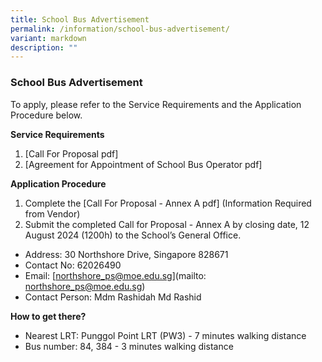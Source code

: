 ```yaml
---
title: School Bus Advertisement
permalink: /information/school-bus-advertisement/
variant: markdown
description: ""
---
```

### **School Bus Advertisement** 
To apply, please refer to the Service Requirements and the Application Procedure below.

**Service Requirements**  
1. [Call For Proposal pdf]
2. [Agreement for Appointment of School Bus Operator pdf]

**Application Procedure**   
1. Complete the [Call For Proposal - Annex A pdf] (Information Required from Vendor)
2. Submit the completed Call for Proposal - Annex A by closing date, 12 August 2024 (1200h) to the School’s General Office.  

* Address:  30 Northshore Drive, Singapore 828671  
* Contact No:  62026490  
* Email: [northshore_ps@moe.edu.sg](mailto: northshore_ps@moe.edu.sg)
* Contact Person: Mdm Rashidah Md Rashid  

**How to get there?**  
* Nearest LRT: Punggol Point LRT (PW3) - 7 minutes walking distance  
* Bus number: 84, 384 - 3 minutes walking distance